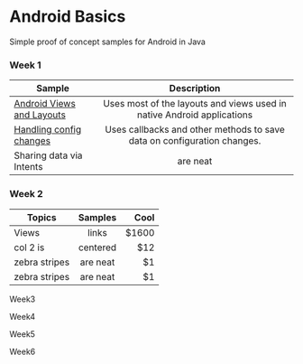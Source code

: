 # Android Basics

Simple proof of concept samples for Android in Java

### Week 1

| Sample        | Description       
| ------------- |:-------------:|
| [Android Views and Layouts](https://github.com/manroopsingh/MAC_Training/tree/master/Poseidon%20Palace/Week1/AndroidViews)      | Uses most of the layouts and views used in native Android applications |
| [Handling config changes](https://github.com/manroopsingh/MAC_Training/tree/master/Poseidon%20Palace/Week1/SaveDataConfigChange)      | Uses callbacks and other methods to save data on configuration changes.   | 
| Sharing data via Intents | are neat      | 

### Week 2

| Topics        | Samples       | Cool  |
| ------------- |:-------------:| -----:|
| Views      | links | $1600 |
| col 2 is      | centered      |   $12 |
| zebra stripes | are neat      |    $1 |
| zebra stripes | are neat      |    $1 |

Week3

Week4

Week5

Week6
